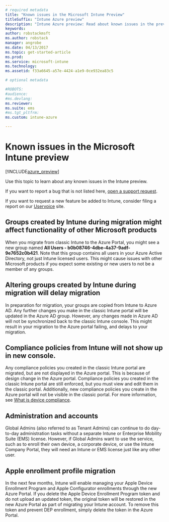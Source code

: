```yaml
---
# required metadata
title: "Known issues in the Microsoft Intune Preview"
titleSuffix: "Intune Azure preview"
description: "Intune Azure preview: Read about known issues in the preview"
keywords:
author: robstackmsft
ms.author: robstack
manager: angrobe
ms.date: 04/13/2017
ms.topic: get-started-article
ms.prod:
ms.service: microsoft-intune
ms.technology:
ms.assetid: f33a6645-a57e-4424-a1e9-0ce932ea83c5

# optional metadata

#ROBOTS:
#audience:
#ms.devlang:
ms.reviewer:
ms.suite: ems
#ms.tgt_pltfrm:
ms.custom: intune-azure

---
```


# Known issues in the Microsoft Intune preview


[!INCLUDE[azure_preview](../includes/azure_preview.md)]


Use this topic to learn about any known issues in the Intune preview.

If you want to report a bug that is not listed here, [open a support request](https://docs.microsoft.com/intune/troubleshoot/how-to-get-support-for-microsoft-intune).

If you want to request a new feature be added to Intune, consider filing a report on our [Uservoice](https://microsoftintune.uservoice.com/forums/291681-ideas/category/189016-azure-admin-console) site.

## Groups created by Intune during migration might affect functionality of other Microsoft products

When you migrate from classic Intune to the Azure Portal, you might see a new group named **All Users - b0b08746-4dbe-4a37-9adf-9e7652c0b421**. Note that this group contains all users in your Azure Active Directory, not just Intune licensed users. This might cause issues with other Microsoft products if you expect some existing or new users to not be a member of any groups.

## Altering groups created by Intune during migration will delay migration

In preparation for migration, your groups are copied from Intune to Azure AD. Any further changes you make in the classic Intune portal will be updated in the Azure AD group. However, any changes made in Azure AD will not be synchronized back to the classic Intune console. This might result in your migration to the Azure portal failing, and delays to your migration.

## Compliance policies from Intune will not show up in new console. 

Any compliance policies you created in the classic Intune portal are migrated, but are not displayed in the Azure portal. This is because of design change in the Azure portal. Compliance policies you created in the classic Intune portal are still enforced, but you must view and edit them in the classic portal.
Additionally, new compliance policies you create in the Azure portal will not be visible in the classic portal.
For more information, see [What is device compliance](https://docs.microsoft.com/intune-azure/set-device-compliance/what-is-device-compliance).




## Administration and accounts

Global Admins (also referred to as Tenant Admins) can continue to do day-to-day administration tasks without a separate Intune or Enterprise Mobility Suite (EMS) license. However, if Global Admins want to use the service, such as to enroll their own device, a corporate device, or use the Intune Company Portal, they will need an Intune or EMS license just like any other user.

## Apple enrollment profile migration
In the next few months, Intune will enable managing your Apple Device Enrollment Program and Apple Configurator enrollments through the new Azure Portal. If you delete the Apple Device Enrollment Program token and do not upload an updated token, the original token will be restored in the new Azure Portal as part of migrating your Intune account. To remove this token and prevent DEP enrollment, simply delete the token in the Azure Portal. 
